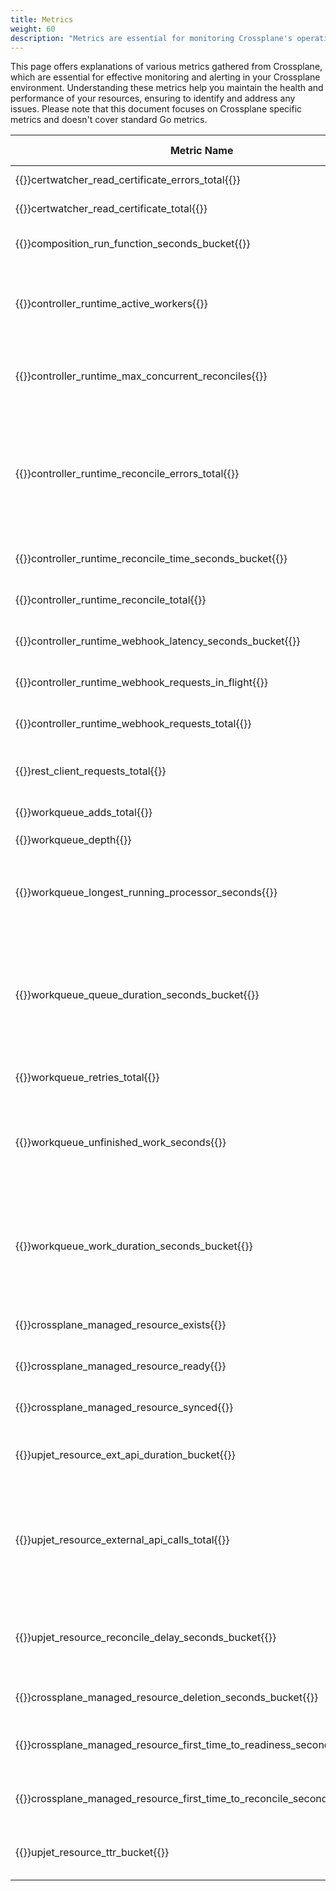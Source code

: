 ```yaml
---
title: Metrics
weight: 60
description: "Metrics are essential for monitoring Crossplane's operations, helping to quickly identify and resolve potential issues."
---
```


This page offers explanations of various metrics gathered from Crossplane, which are essential for effective monitoring and alerting in your Crossplane environment.
Understanding these metrics help you maintain the health and performance of your resources, ensuring to identify and address any issues.
Please note that this document focuses on Crossplane specific metrics and doesn't cover standard Go metrics.


| Metric Name | Description | Further Explanation |
| --- | --- | --- |
| {{<hover label="certwatcher_read_certificate_errors_total" line="1">}}certwatcher_read_certificate_errors_total{{</hover>}} | Total number of certificate read errors |  |
| {{<hover label="certwatcher_read_certificate_total" line="2">}}certwatcher_read_certificate_total{{</hover>}} | Total number of certificate reads |  |
| {{<hover label="composition_run_function_seconds_bucket" line="3">}}composition_run_function_seconds_bucket{{</hover>}} | Histogram of RunFunctionResponse latency (seconds) |  |
| {{<hover label="controller_runtime_active_workers" line="4">}}controller_runtime_active_workers{{</hover>}} | Number of used workers per controller | The number of threads processing jobs from the work queue. |
| {{<hover label="controller_runtime_max_concurrent_reconciles" line="5">}}controller_runtime_max_concurrent_reconciles{{</hover>}} | Maximum number of concurrent reconciles per controller | Describes how reconciles can happen in parallel. |
| {{<hover label="controller_runtime_reconcile_errors_total" line="6">}}controller_runtime_reconcile_errors_total{{</hover>}} | Total number of reconciliation errors per controller | A counter that counts reconcile errors. Sharp or non stop rising of this metric might be a problem. |
| {{<hover label="controller_runtime_reconcile_time_seconds_bucket" line="7">}}controller_runtime_reconcile_time_seconds_bucket{{</hover>}} | Length of time per reconciliation per controller |  |
| {{<hover label="controller_runtime_reconcile_total" line="8">}}controller_runtime_reconcile_total{{</hover>}} | Total number of reconciliations per controller |  |
| {{<hover label="controller_runtime_webhook_latency_seconds_bucket" line="9">}}controller_runtime_webhook_latency_seconds_bucket{{</hover>}} | Histogram of the latency of processing admission requests |  |
| {{<hover label="controller_runtime_webhook_requests_in_flight" line="10">}}controller_runtime_webhook_requests_in_flight{{</hover>}} | Current number of admission requests served |  |
| {{<hover label="controller_runtime_webhook_requests_total" line="11">}}controller_runtime_webhook_requests_total{{</hover>}} | Total number of admission requests by HTTP status code |  |
| {{<hover label="rest_client_requests_total" line="12">}}rest_client_requests_total{{</hover>}} | Number of HTTP requests, partitioned by status code, method, and host |  |
| {{<hover label="workqueue_adds_total" line="13">}}workqueue_adds_total{{</hover>}} | Total number of adds handled by `workqueue` |  |
| {{<hover label="workqueue_depth" line="14">}}workqueue_depth{{</hover>}} | Current depth of `workqueue` |  |
| {{<hover label="workqueue_longest_running_processor_seconds" line="15">}}workqueue_longest_running_processor_seconds{{</hover>}} | The number of seconds has the longest running processor for `workqueue` been running |  |
| {{<hover label="workqueue_queue_duration_seconds_bucket" line="16">}}workqueue_queue_duration_seconds_bucket{{</hover>}} | How long in seconds an item stays in `workqueue` before requested | The time it takes from the moment a job enter the `workqueue` until the processing of this job starts. |
| {{<hover label="workqueue_retries_total" line="17">}}workqueue_retries_total{{</hover>}} | Total number of retries handled by `workqueue` |  |
| {{<hover label="workqueue_unfinished_work_seconds" line="18">}}workqueue_unfinished_work_seconds{{</hover>}} | The number of seconds of work done that's in progress and hasn't observed by `work_duration`. Large values means stuck threads. |  |
| {{<hover label="workqueue_work_duration_seconds_bucket" line="19">}}workqueue_work_duration_seconds_bucket{{</hover>}} | How long in seconds processing an item from `workqueue` takes | The time it takes from the moment the job start until it finish (either successfully or with an error). |
| {{<hover label="crossplane_managed_resource_exists" line="20">}}crossplane_managed_resource_exists{{</hover>}} | The number of managed resources that exist |  |
| {{<hover label="crossplane_managed_resource_ready" line="21">}}crossplane_managed_resource_ready{{</hover>}} | The number of managed resources in `Ready=True` state |  |
| {{<hover label="crossplane_managed_resource_synced" line="22">}}crossplane_managed_resource_synced{{</hover>}} | The number of managed resources in `Synced=True` state |  |
| {{<hover label="upjet_resource_ext_api_duration_bucket" line="23">}}upjet_resource_ext_api_duration_bucket{{</hover>}} | Measures in seconds how long it takes a Cloud SDK call to complete |  |
| {{<hover label="upjet_resource_external_api_calls_total" line="24">}}upjet_resource_external_api_calls_total{{</hover>}} | The number of external API calls | The number of calls to cloud providers, with labels describing the endpoints resources. |
| {{<hover label="upjet_resource_reconcile_delay_seconds_bucket" line="25">}}upjet_resource_reconcile_delay_seconds_bucket{{</hover>}} | Measures in seconds how long the reconciles for a resource delay from the configured poll periods |  |
| {{<hover label="crossplane_managed_resource_deletion_seconds_bucket" line="26">}}crossplane_managed_resource_deletion_seconds_bucket{{</hover>}} | The time it took to delete a managed resource |  |
| {{<hover label="crossplane_managed_resource_first_time_to_readiness_seconds_bucket" line="27">}}crossplane_managed_resource_first_time_to_readiness_seconds_bucket{{</hover>}} | The time it took for a managed resource to become ready first time after creation |  |
| {{<hover label="crossplane_managed_resource_first_time_to_reconcile_seconds_bucket" line="28">}}crossplane_managed_resource_first_time_to_reconcile_seconds_bucket{{</hover>}} | The time it took to detect a managed resource by the controller |  |
| {{<hover label="upjet_resource_ttr_bucket" line="29">}}upjet_resource_ttr_bucket{{</hover>}} | Measures in seconds the `time-to-readiness` `(TTR)` for managed resources |  |
